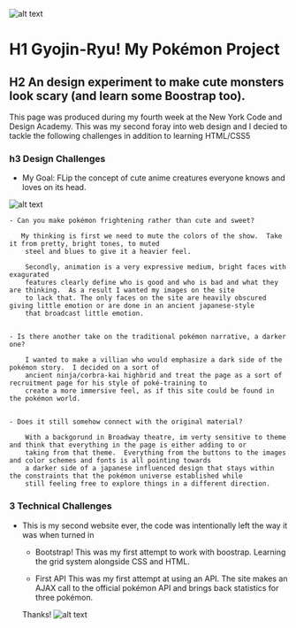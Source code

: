 ![alt text](https://crystal-cdn2.crystalcommerce.com/photos/6330565/splashBanner_pokemon.jpg)


# H1        Gyojin-Ryu!   My  Pokémon Project

## H2  An design experiment to make cute monsters look scary (and learn some Boostrap too).

This page was produced during my fourth week at the New York Code and Design Academy.  This was my second foray into web design 
and I decied to tackle the following challenges in addition to learning HTML/CSS5


### h3 Design Challenges
 
 * My Goal: FLip the concept of cute anime creatures everyone knows and loves on its head.
 
 ![alt text](https://crystal-cdn2.crystalcommerce.com/photos/6330565/splashBanner_pokemon.jpg)
   
    - Can you make pokémon frightening rather than cute and sweet?
       
       My thinking is first we need to mute the colors of the show.  Take it from pretty, bright tones, to muted 
        steel and blues to give it a heavier feel.  
         
        Secondly, animation is a very expressive medium, bright faces with exagurated 
        features clearly define who is good and who is bad and what they are thinking.  As a result I wanted my images on the site 
        to lack that. The only faces on the site are heavily obscured giving little emotion or are done in an ancient japanese-style 
        that broadcast little emotion.  
        
        
    - Is there another take on the traditional pokémon narrative, a darker one?
        
        I wanted to make a villian who would emphasize a dark side of the pokémon story.  I decided on a sort of 
        ancient ninja/corbra-kai highbrid and treat the page as a sort of recruitment page for his style of poké-training to 
        create a more immersive feel, as if this site could be found in the pokémon world.
   
    
    - Does it still somehow connect with the original material?
        
        With a backgorund in Broadway theatre, im verty sensitive to theme and think that everything in the page is either adding to or 
        taking from that theme.  Everything from the buttons to the images and color schemes and fonts is all pointing towards
        a darker side of a japanese influenced design that stays within the constraints that the pokémon universe established while
        still feeling free to explore things in a different direction.
    
    
### 3 Technical Challenges
 
 * This is my second website ever, the code was intentionally left the way it was when turned in
  
    - Bootstrap!
      This was my first attempt to work with boostrap.  Learning the grid system alongside CSS and HTML.
      
    -  First API
        This was my first attempt at using an API.  The site makes an AJAX call to the official pokémon API and brings back
        statistics for three pokémon.
        
        
        
        
    Thanks! ![alt text](https://geek-festival.fr/wp-content/uploads/2017/05/Pixel-art-Bulbi.jpg)
    
    
